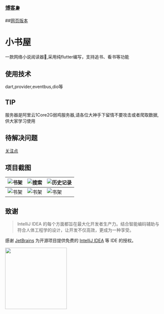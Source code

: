 ### [博客⛽](https://leetomlee123.github.io/)

##[网页版本](http://134.175.83.19/)



# 小书屋
一款网络小说阅读器📕,采用纯flutter编写，支持追书、看书等功能 
## 使用技术 
dart,provider,eventbus,dio等
## TIP
服务器是阿里云1Core2G弱鸡服务器,请各位大神手下留情不要攻击或者爬取数据,供大家学习使用
## 待解决问题
[关注点](https://github.com/flutter/flutter/issues/30604)  

## 项目截图   

 

| <img src="https://cdn.jsdelivr.net/gh/leetomlee123/hugoblogtalks@master/20210528/微信图片_20210528094941.6ui6kxf4hoc0.jpg" alt="书架"  /> | <img src="https://cdn.jsdelivr.net/gh/leetomlee123/hugoblogtalks@master/20210528/微信图片_20210528094937.24cxmini4c8w.jpg" alt="搜索" /> | <img src="https://cdn.jsdelivr.net/gh/leetomlee123/hugoblogtalks@master/20210528/微信图片_20210528094933.3nokctuthdo0.jpg" alt="历史记录" /> |
| ------------------------------------------------------------ | ------------------------------------------------------------ | ------------------------------------------------------------ |
| <img src="https://cdn.jsdelivr.net/gh/leetomlee123/hugoblogtalks@master/20210528/微信图片_20210528094929.53rt8w0s78s0.jpg" alt="书架"  /> | <img src="https://cdn.jsdelivr.net/gh/leetomlee123/hugoblogtalks@master/20210528/微信图片_20210528094921.2skc99dvu120.jpg" alt="书架"  /> | <img src="https://cdn.jsdelivr.net/gh/leetomlee123/hugoblogtalks@master/20210528/微信图片_20210528094945.303pgmllpyy0.jpg" alt="书架"  /> |                                                           |

## 致谢

> IntelliJ IDEA 的每个方面都旨在最大化开发者生产力。结合智能编码辅助与符合人体工程学的设计，让开发不仅高效，更成为一种享受。

感谢 [JetBrains](https://www.jetbrains.com/?from=fluttercandies) 为开源项目提供免费的 [IntelliJ IDEA](https://www.jetbrains.com/idea/?from=fluttercandies) 等 IDE 的授权。

[<img src="https://cdn.jsdelivr.net/gh/leetomlee123/hugoblogtalks@master/20210528/下载.6f482qcio000.svg" width="200"/>](https://www.jetbrains.com)



​                                                                                              
​                                                                                              
​                                                                                              
​                                                                                              
​                                                                                              
​                                                                                              




